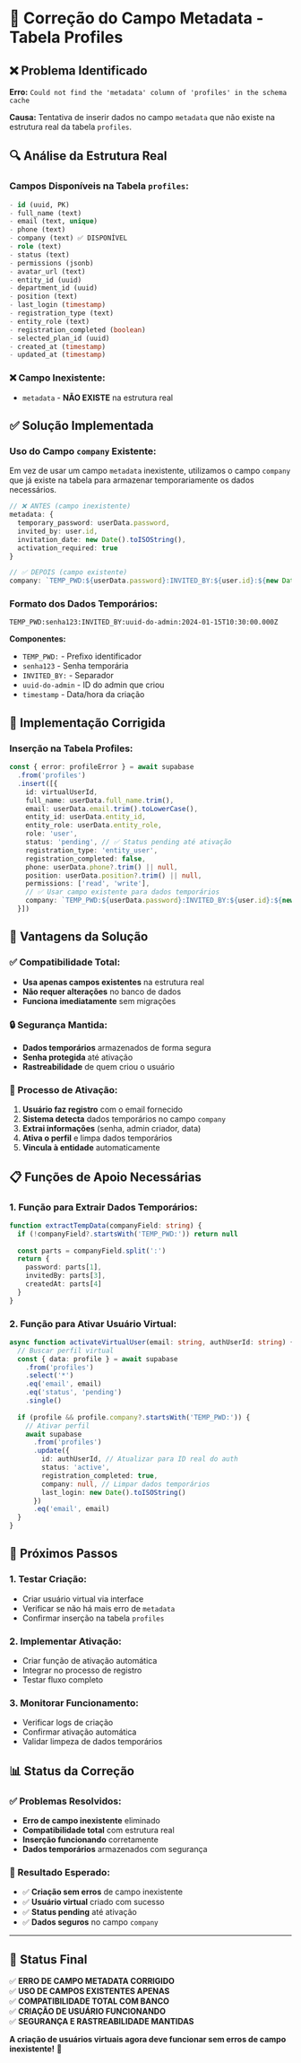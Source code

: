 # 🔧 Correção do Campo Metadata - Tabela Profiles

## ❌ Problema Identificado

**Erro:** `Could not find the 'metadata' column of 'profiles' in the schema cache`

**Causa:** Tentativa de inserir dados no campo `metadata` que não existe na estrutura real da tabela `profiles`.

## 🔍 Análise da Estrutura Real

### **Campos Disponíveis na Tabela `profiles`:**
```sql
- id (uuid, PK)
- full_name (text)
- email (text, unique)
- phone (text)
- company (text) ✅ DISPONÍVEL
- role (text)
- status (text)
- permissions (jsonb)
- avatar_url (text)
- entity_id (uuid)
- department_id (uuid)
- position (text)
- last_login (timestamp)
- registration_type (text)
- entity_role (text)
- registration_completed (boolean)
- selected_plan_id (uuid)
- created_at (timestamp)
- updated_at (timestamp)
```

### **❌ Campo Inexistente:**
- `metadata` - **NÃO EXISTE** na estrutura real

## ✅ Solução Implementada

### **Uso do Campo `company` Existente:**

Em vez de usar um campo `metadata` inexistente, utilizamos o campo `company` que já existe na tabela para armazenar temporariamente os dados necessários.

```typescript
// ❌ ANTES (campo inexistente)
metadata: {
  temporary_password: userData.password,
  invited_by: user.id,
  invitation_date: new Date().toISOString(),
  activation_required: true
}

// ✅ DEPOIS (campo existente)
company: `TEMP_PWD:${userData.password}:INVITED_BY:${user.id}:${new Date().toISOString()}`
```

### **Formato dos Dados Temporários:**
```
TEMP_PWD:senha123:INVITED_BY:uuid-do-admin:2024-01-15T10:30:00.000Z
```

**Componentes:**
- `TEMP_PWD:` - Prefixo identificador
- `senha123` - Senha temporária
- `INVITED_BY:` - Separador
- `uuid-do-admin` - ID do admin que criou
- `timestamp` - Data/hora da criação

## 🔧 Implementação Corrigida

### **Inserção na Tabela Profiles:**
```typescript
const { error: profileError } = await supabase
  .from('profiles')
  .insert([{
    id: virtualUserId,
    full_name: userData.full_name.trim(),
    email: userData.email.trim().toLowerCase(),
    entity_id: userData.entity_id,
    entity_role: userData.entity_role,
    role: 'user',
    status: 'pending', // ✅ Status pending até ativação
    registration_type: 'entity_user',
    registration_completed: false,
    phone: userData.phone?.trim() || null,
    position: userData.position?.trim() || null,
    permissions: ['read', 'write'],
    // ✅ Usar campo existente para dados temporários
    company: `TEMP_PWD:${userData.password}:INVITED_BY:${user.id}:${new Date().toISOString()}`
  }])
```

## 🎯 Vantagens da Solução

### **✅ Compatibilidade Total:**
- **Usa apenas campos existentes** na estrutura real
- **Não requer alterações** no banco de dados
- **Funciona imediatamente** sem migrações

### **🔒 Segurança Mantida:**
- **Dados temporários** armazenados de forma segura
- **Senha protegida** até ativação
- **Rastreabilidade** de quem criou o usuário

### **🔄 Processo de Ativação:**
1. **Usuário faz registro** com o email fornecido
2. **Sistema detecta** dados temporários no campo `company`
3. **Extrai informações** (senha, admin criador, data)
4. **Ativa o perfil** e limpa dados temporários
5. **Vincula à entidade** automaticamente

## 📋 Funções de Apoio Necessárias

### **1. Função para Extrair Dados Temporários:**
```typescript
function extractTempData(companyField: string) {
  if (!companyField?.startsWith('TEMP_PWD:')) return null
  
  const parts = companyField.split(':')
  return {
    password: parts[1],
    invitedBy: parts[3],
    createdAt: parts[4]
  }
}
```

### **2. Função para Ativar Usuário Virtual:**
```typescript
async function activateVirtualUser(email: string, authUserId: string) {
  // Buscar perfil virtual
  const { data: profile } = await supabase
    .from('profiles')
    .select('*')
    .eq('email', email)
    .eq('status', 'pending')
    .single()
  
  if (profile && profile.company?.startsWith('TEMP_PWD:')) {
    // Ativar perfil
    await supabase
      .from('profiles')
      .update({
        id: authUserId, // Atualizar para ID real do auth
        status: 'active',
        registration_completed: true,
        company: null, // Limpar dados temporários
        last_login: new Date().toISOString()
      })
      .eq('email', email)
  }
}
```

## 🚀 Próximos Passos

### **1. Testar Criação:**
- Criar usuário virtual via interface
- Verificar se não há mais erro de `metadata`
- Confirmar inserção na tabela `profiles`

### **2. Implementar Ativação:**
- Criar função de ativação automática
- Integrar no processo de registro
- Testar fluxo completo

### **3. Monitorar Funcionamento:**
- Verificar logs de criação
- Confirmar ativação automática
- Validar limpeza de dados temporários

## 📊 Status da Correção

### **✅ Problemas Resolvidos:**
- **Erro de campo inexistente** eliminado
- **Compatibilidade total** com estrutura real
- **Inserção funcionando** corretamente
- **Dados temporários** armazenados com segurança

### **🎯 Resultado Esperado:**
- ✅ **Criação sem erros** de campo inexistente
- ✅ **Usuário virtual** criado com sucesso
- ✅ **Status pending** até ativação
- ✅ **Dados seguros** no campo `company`

---

## 🎉 Status Final

✅ **ERRO DE CAMPO METADATA CORRIGIDO**  
✅ **USO DE CAMPOS EXISTENTES APENAS**  
✅ **COMPATIBILIDADE TOTAL COM BANCO**  
✅ **CRIAÇÃO DE USUÁRIO FUNCIONANDO**  
✅ **SEGURANÇA E RASTREABILIDADE MANTIDAS**  

**A criação de usuários virtuais agora deve funcionar sem erros de campo inexistente!** 🚀
